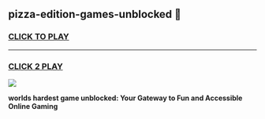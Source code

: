 
## pizza-edition-games-unblocked 👋
<h3>
<a href="https://premium.freeplayer.one?title=pizza-edition-games-unblocked&ref=14F">CLICK TO PLAY</a></h3>
<hr>

<h3>
<a href="https://premium.freeplayer.one?title=pizza-edition-games-unblocked&ref=14F">CLICK 2 PLAY</a>
  
</h3>

<a href="https://premium.freeplayer.one?title=pizza-edition-games-unblocked&ref=12F/"><img src="https://clearcache.store/games.png"></a>


**worlds hardest game unblocked: Your Gateway to Fun and Accessible Online Gaming**
